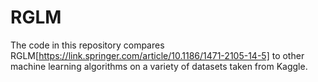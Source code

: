 # RGLM

The code in this repository compares RGLM[https://link.springer.com/article/10.1186/1471-2105-14-5] to other machine learning algorithms on a variety of datasets taken from Kaggle.
